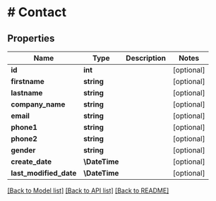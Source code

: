 # # Contact

## Properties

Name | Type | Description | Notes
------------ | ------------- | ------------- | -------------
**id** | **int** |  | [optional]
**firstname** | **string** |  | [optional]
**lastname** | **string** |  | [optional]
**company_name** | **string** |  | [optional]
**email** | **string** |  | [optional]
**phone1** | **string** |  | [optional]
**phone2** | **string** |  | [optional]
**gender** | **string** |  | [optional]
**create_date** | **\DateTime** |  | [optional]
**last_modified_date** | **\DateTime** |  | [optional]

[[Back to Model list]](../../README.md#models) [[Back to API list]](../../README.md#endpoints) [[Back to README]](../../README.md)
